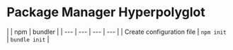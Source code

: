 # Package Manager Hyperpolyglot

|     | npm | bundler |
| --- | --- | --- | --- |
| Create configuration file | `npm init` | `bundle init` |
